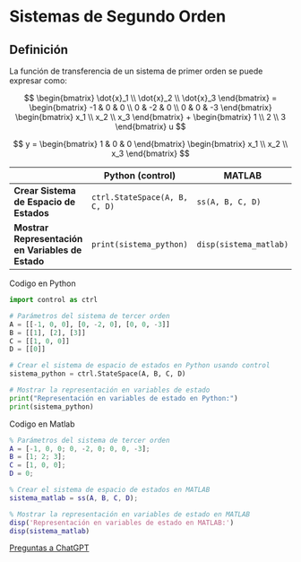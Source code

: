 # Sistemas de Segundo Orden
## Definición
La función de transferencia de un sistema de primer orden se puede expresar como:

$$
\begin{bmatrix}
\dot{x}_1 \\
\dot{x}_2 \\
\dot{x}_3
\end{bmatrix} =
\begin{bmatrix}
-1 & 0 & 0 \\
0 & -2 & 0 \\
0 & 0 & -3
\end{bmatrix}
\begin{bmatrix}
x_1 \\
x_2 \\
x_3
\end{bmatrix} +
\begin{bmatrix}
1 \\
2 \\
3
\end{bmatrix} u
$$

$$
y =
\begin{bmatrix}
1 & 0 & 0
\end{bmatrix}
\begin{bmatrix}
x_1 \\
x_2 \\
x_3
\end{bmatrix}
$$

|                         | Python (control)                         | MATLAB                              |
|-------------------------|------------------------------------------|-------------------------------------|
| **Crear Sistema de Espacio de Estados** | `ctrl.StateSpace(A, B, C, D)` | `ss(A, B, C, D)` |
| **Mostrar Representación en Variables de Estado** | `print(sistema_python)`               | `disp(sistema_matlab)`               |

Codigo en Python
```python
import control as ctrl

# Parámetros del sistema de tercer orden
A = [[-1, 0, 0], [0, -2, 0], [0, 0, -3]]
B = [[1], [2], [3]]
C = [[1, 0, 0]]
D = [[0]]

# Crear el sistema de espacio de estados en Python usando control
sistema_python = ctrl.StateSpace(A, B, C, D)

# Mostrar la representación en variables de estado
print("Representación en variables de estado en Python:")
print(sistema_python)
```

Codigo en Matlab
```matlab
% Parámetros del sistema de tercer orden
A = [-1, 0, 0; 0, -2, 0; 0, 0, -3];
B = [1; 2; 3];
C = [1, 0, 0];
D = 0;

% Crear el sistema de espacio de estados en MATLAB
sistema_matlab = ss(A, B, C, D);

% Mostrar la representación en variables de estado en MATLAB
disp('Representación en variables de estado en MATLAB:')
disp(sistema_matlab)
```

[Preguntas a ChatGPT](ChatGPT.md)
